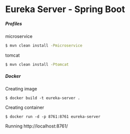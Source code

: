 # Eureka Server - Spring Boot

##### Profiles

microservice
```sh
$ mvn clean install -Pmicroservice
```
tomcat
```sh
$ mvn clean install -Ptomcat
```

##### Docker

Creating image
```
$ docker build -t eureka-server .
```

Creating container
```
$ docker run -d -p 8761:8761 eureka-server
```

Running
http://localhost:8761/

